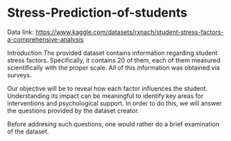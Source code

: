 # Stress-Prediction-of-students
Data link: https://www.kaggle.com/datasets/rxnach/student-stress-factors-a-comprehensive-analysis

Introduction
The provided dataset contains information regarding student stress factors. Specifically, it contains 20 of them, each of them measured scientifically with the proper scale. All of this information was obtained via surveys.

Our objective will be to reveal how each factor influences the student. Understanding its impact can be meaningful to identify key areas for interventions and psychological support. In order to do this, we will answer the questions provided by the dataset creator.

Before addresing such questions, one would rather do a brief examination of the dataset.
